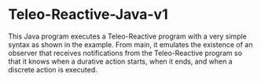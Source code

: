 # Teleo-Reactive-Java-v1
This Java program executes a Teleo-Reactive program with a very simple syntax as shown in the example. From main, it emulates the existence of an observer that receives notifications from the Teleo-Reactive program so that it knows when a durative action starts, when it ends, and when a discrete action is executed. 
